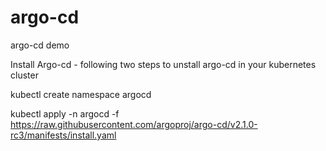 # argo-cd
argo-cd demo

Install Argo-cd - following two steps to unstall argo-cd in your kubernetes cluster

kubectl create namespace argocd

kubectl apply -n argocd -f https://raw.githubusercontent.com/argoproj/argo-cd/v2.1.0-rc3/manifests/install.yaml
